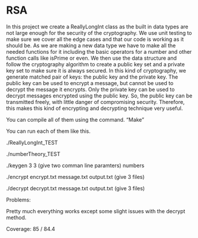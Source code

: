 # RSA

In this project we create a ReallyLongInt class as the built in data types are not large enough for the security of the cryptography. We use unit testing to make sure we cover all the edge cases and that our code is working as it should be. As we are making a new data type we have to make all the needed functions for it including the basic operators for a number and other function calls like isPrime or even. We then use the data structure and follow the cryptography algorithm to create a public key set and a private key set to make sure it is always secured. In this kind of cryptography, we generate matched pair of keys: the public key and the private key. The public key can be used to encrypt a message, but cannot be used to decrypt the message it encrypts. Only the private key can be used to decrypt messages encrypted using the public key. So, the public key can be transmitted freely, with little danger of compromising security. Therefore, this makes this kind of encrypting and decrypting technique very useful. 

You can compile all of them using the command. “Make”

You can run each of them like this. 

./ReallyLongInt_TEST

./numberTheory_TEST

./keygen 3 3 (give two comman line paramters) numbers 

./encrypt encrypt.txt message.txt output.txt (give 3 files)

./decrypt decrypt.txt message.txt output.txt (give 3 files)



Problems:

Pretty much everything works except some slight issues with the decrypt method.

Coverage: 85 / 84.4
